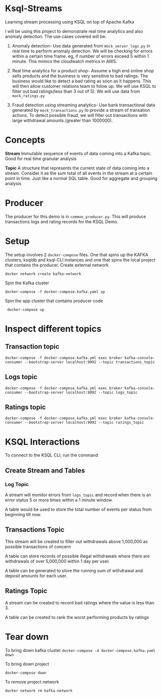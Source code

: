 # Ksql-Streams
Learning stream processing using KSQL on top of Apache Kafka

I will be using this project to demonstrate real time analytics and also anomaly detection.
The use cases covered will be:

1. Anomaly detection- Use data generated from `mock_server_logs.py` in real time to perform anomaly detection. We will be checking for errors within a certain time frame. eg, if number of errors exceed 5 within 1 minute. This mimics the cloudwatch metrics in AWS.

2. Real time analytics for a product shop- Assume a high end online shop sells products and the business is very sensitive to bad ratings. The business would like to detect a bad rating as soon as it happens. This will then allow customer relations team to folow up. We will use KSQL to filter out bad ratings(less than 3 out of 5). We will use data from `mock_ratings.py`

3. Fraud detection using streaming analytics- Use bank transactional data generated by `mock_transactions.py` to provide a stream of transation actions. To detect possible fraud, we will filter out transactions with large withdrawal amounts.(greater than 1000000).

# Concepts
**Stream** Immutable sequence of events of data coming into a Kafka topic. Good for real time granular analysis

**Topic** A structure that represents the current state of data coming into a stream. 
Consider it as the sum total of all events in the stream at a certain point in time. Just like a normal SQL table. Good for aggregate and grouping analysis

# Producer
The producer for this demo is in `common_producer.py`. This will produce transactions logs and rating records for the KSQL Demo.

# Setup
The setup involves 2 `docker-compose` files. One that spins up the KAFKA clusters, ksqldb and ksql-CLI instances and one that spins the local project that contains the producer.
Create external network
```
docker network create kafka-network
```
Spin the Kafka cluster
``` 
docker-compose -f docker-compose.kafka.yaml up
```

Spin the app cluster that contains producer code

```
 docker-compose up
```

# Inspect different topics

## Transaction topic

```
docker-compose -f docker-compose.kafka.yml exec broker kafka-console-consumer --bootstrap-server localhost:9092 --topic transactions_topic
```

## Logs topic

```
docker-compose -f docker-compose.kafka.yml exec broker kafka-console-consumer --bootstrap-server localhost:9092 --topic logs_topic
```

## Ratings topic

```
docker-compose -f docker-compose.kafka.yml exec broker kafka-console-consumer --bootstrap-server localhost:9092 --topic ratings_topic
```

# KSQL Interactions

To connect to the KSQL CLI, run the command

## Create Stream and Tables
### Log Topic
A stream will monitor errors from  `logs_topic` and record when there is an error status 5 or more times within a 1 minute window.



A table would be used to store the total number of events per status from beginning till now.


## Transactions Topic

This stream will be created to filter out withdrawals above 1,000,000 as possible transactions of concern


A table can store records of possible illegal withdrawals where there are withdrawals of over 5,000,000 within 1 day per user.



A table can be generated to store the running sum of withdrawal and deposit amounts for each user.



## Ratings Topic

A stream can be created to record bad ratings where the value is less than 3.



A table can be created to rank the worst performing products by ratings


# Tear down
To bring down kafka cluster `docker-compose -d docker-compose.kafka.yaml down`

To bring down project 

`docker-compose down` 

To remove project network

`docker network rm kafka-network` 
